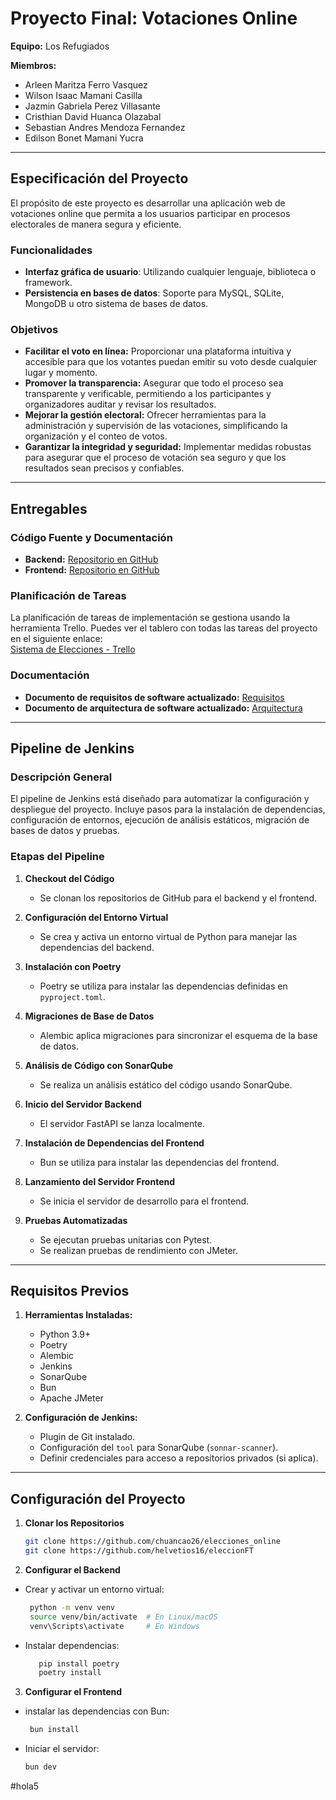 # **Proyecto Final: Votaciones Online**

**Equipo:** Los Refugiados

**Miembros:**

- Arleen Maritza Ferro Vasquez  
- Wilson Isaac Mamani Casilla  
- Jazmin Gabriela Perez Villasante  
- Cristhian David Huanca Olazabal  
- Sebastian Andres Mendoza Fernandez  
- Edilson Bonet Mamani Yucra  

---

## Especificación del Proyecto

El propósito de este proyecto es desarrollar una aplicación web de votaciones online que permita a los usuarios participar en procesos electorales de manera segura y eficiente.

### Funcionalidades

- **Interfaz gráfica de usuario**: Utilizando cualquier lenguaje, biblioteca o framework.  
- **Persistencia en bases de datos**: Soporte para MySQL, SQLite, MongoDB u otro sistema de bases de datos.  

### Objetivos

- **Facilitar el voto en línea:** Proporcionar una plataforma intuitiva y accesible para que los votantes puedan emitir su voto desde cualquier lugar y momento.  
- **Promover la transparencia:** Asegurar que todo el proceso sea transparente y verificable, permitiendo a los participantes y organizadores auditar y revisar los resultados.  
- **Mejorar la gestión electoral:** Ofrecer herramientas para la administración y supervisión de las votaciones, simplificando la organización y el conteo de votos.  
- **Garantizar la integridad y seguridad:** Implementar medidas robustas para asegurar que el proceso de votación sea seguro y que los resultados sean precisos y confiables.  

---

## Entregables

### Código Fuente y Documentación

- **Backend:** [Repositorio en GitHub](https://github.com/chuancao26/elecciones_online)  
- **Frontend:** [Repositorio en GitHub](https://github.com/helvetios16/eleccionFT)  

### Planificación de Tareas

La planificación de tareas de implementación se gestiona usando la herramienta Trello. Puedes ver el tablero con todas las tareas del proyecto en el siguiente enlace:  
[Sistema de Elecciones - Trello](https://trello.com/b/dr4vfErF/sistema-de-elecciones)  

### Documentación

- **Documento de requisitos de software actualizado:** [Requisitos](https://docs.google.com/document/d/14P_PVLfjSm_YSb5pkw98cLnqFf8kFPsR/edit?usp=sharing&ouid=103974025895514464791&rtpof=true&sd=true)  
- **Documento de arquitectura de software actualizado:** [Arquitectura](https://docs.google.com/document/d/1cbHVusBtsyzv-eA0EU2F89KYerfHQLAP/edit?usp=sharing&ouid=103974025895514464791&rtpof=true&sd=true)  

---

## Pipeline de Jenkins

### Descripción General

El pipeline de Jenkins está diseñado para automatizar la configuración y despliegue del proyecto. Incluye pasos para la instalación de dependencias, configuración de entornos, ejecución de análisis estáticos, migración de bases de datos y pruebas.

### Etapas del Pipeline

1. **Checkout del Código**
   - Se clonan los repositorios de GitHub para el backend y el frontend.

2. **Configuración del Entorno Virtual**
   - Se crea y activa un entorno virtual de Python para manejar las dependencias del backend.

3. **Instalación con Poetry**
   - Poetry se utiliza para instalar las dependencias definidas en `pyproject.toml`.

4. **Migraciones de Base de Datos**
   - Alembic aplica migraciones para sincronizar el esquema de la base de datos.

5. **Análisis de Código con SonarQube**
   - Se realiza un análisis estático del código usando SonarQube.

6. **Inicio del Servidor Backend**
   - El servidor FastAPI se lanza localmente.

7. **Instalación de Dependencias del Frontend**
   - Bun se utiliza para instalar las dependencias del frontend.

8. **Lanzamiento del Servidor Frontend**
   - Se inicia el servidor de desarrollo para el frontend.

9. **Pruebas Automatizadas**
   - Se ejecutan pruebas unitarias con Pytest.
   - Se realizan pruebas de rendimiento con JMeter.

---

## Requisitos Previos

1. **Herramientas Instaladas:**
   - Python 3.9+  
   - Poetry  
   - Alembic  
   - Jenkins  
   - SonarQube  
   - Bun  
   - Apache JMeter  

2. **Configuración de Jenkins:**
   - Plugin de Git instalado.  
   - Configuración del `tool` para SonarQube (`sonnar-scanner`).  
   - Definir credenciales para acceso a repositorios privados (si aplica).  

---

## Configuración del Proyecto

1. **Clonar los Repositorios**
   ```bash
   git clone https://github.com/chuancao26/elecciones_online
   git clone https://github.com/helvetios16/eleccionFT
2. **Configurar el Backend**
 - Crear y activar un entorno virtual:
   ```bash
    python -m venv venv
    source venv/bin/activate  # En Linux/macOS
    venv\Scripts\activate     # En Windows
 - Instalar dependencias:
   ```bash
      pip install poetry
      poetry install
3. **Configurar el Frontend**
 - instalar las dependencias con Bun:
   ```bash
    bun install 
 - Iniciar el servidor:
   ```bash
   bun dev

#hola5
